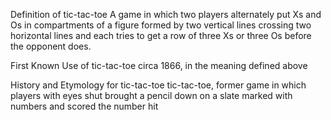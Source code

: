 Definition of tic-tac-toe
A game in which two players alternately put Xs and Os in compartments of a figure formed by two vertical lines crossing two horizontal lines and each tries to get a row of three Xs or three Os before the opponent does.

First Known Use of tic-tac-toe
circa 1866, in the meaning defined above


History and Etymology for tic-tac-toe
tic-tac-toe, former game in which players with eyes shut brought a pencil down on a slate marked with numbers and scored the number hit

